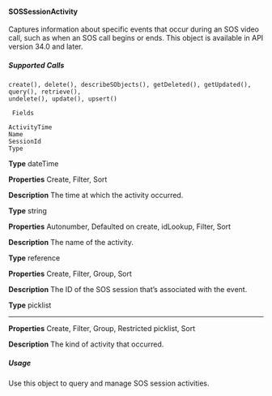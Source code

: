#### SOSSessionActivity

Captures information about specific events that occur during an SOS video call, such as when an SOS call begins or ends. This object is
available in API version 34.0 and later.

##### Supported Calls
```
create(), delete(), describeSObjects(), getDeleted(), getUpdated(), query(), retrieve(),
undelete(), update(), upsert()

 Fields

```
```
ActivityTime
Name
SessionId
Type

```

**Type**
dateTime

**Properties**
Create, Filter, Sort

**Description**
The time at which the activity occurred.

**Type**
string

**Properties**
Autonumber, Defaulted on create, idLookup, Filter, Sort

**Description**
The name of the activity.

**Type**
reference

**Properties**
Create, Filter, Group, Sort

**Description**
The ID of the SOS session that’s associated with the event.

**Type**
picklist


-----

**Properties**
Create, Filter, Group, Restricted picklist, Sort

**Description**
The kind of activity that occurred.

##### Usage

Use this object to query and manage SOS session activities.
